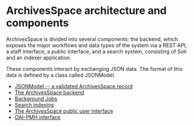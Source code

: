 # ArchivesSpace architecture and components

ArchivesSpace is divided into several components: the backend, which
exposes the major workflows and data types of the system via a
REST API, a staff interface, a public interface, and a search system,
consisting of Solr and an indexer application.

These components interact by exchanging JSON data.  The format of this
data is defined by a class called JSONModel.

* [JSONModel -- a validated ArchivesSpace record](./jsonmodel.md)
* [The ArchivesSpace backend](./backend)
* [Background Jobs](./jobs)
* [Search indexing](./search)
* [The ArchivesSpace public user interface](./public)
* [OAI-PMH interface](./oai-pmh)
